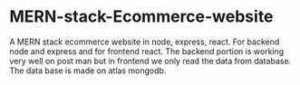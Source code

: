# MERN-stack-Ecommerce-website
A MERN stack ecommerce website in node, express, react. For backend node and express and for frontend react. The backend portion is working very well on post man but in frontend we only read the data from database. The data base is made on atlas mongodb.
